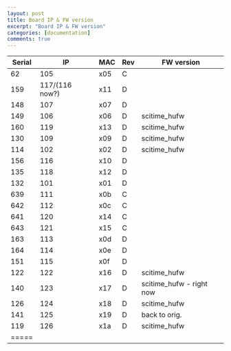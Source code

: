 ```yaml
---
layout: post
title: Board IP & FW version
excerpt: "Board IP & FW version"
categories: [documentation]
comments: true
---
```



| Serial | IP | MAC | Rev | FW version |
|--------|--------|--------|--------|--------|
| 62  | 105 | x05 | C | |
| 159 | 117/(116 now?) | x11 | D | |
| 148 | 107 | x07 | D | |
| 149 | 106 | x06 | D | scitime_hufw |
| 160 | 119 | x13 | D | scitime_hufw |
| 130 | 109 | x09 | D | scitime_hufw |
| 114 | 102 | x02 | D | scitime_hufw |
| 156 | 116 | x10 | D | |
| 135 | 118 | x12 | D | |
| 132 | 101 | x01 | D | |
| 639 | 111 | x0b | C | |
| 642 | 112 | x0c | C | |
| 641 | 120 | x14 | C | |
| 643 | 121 | x15 | C | |
| 163 | 113 | x0d | D | |
| 164 | 114 | x0e | D | |
| 151 | 115 | x0f | D | |
| 122 | 122 | x16 | D | scitime_hufw |
| 140 | 123 | x17 | D | scitime_hufw - right now|
| 126 | 124 | x18 | D | scitime_hufw |
| 141 | 125 | x19 | D | back to orig. |
| 119 | 126 | x1a | D | scitime_hufw |
|=====

